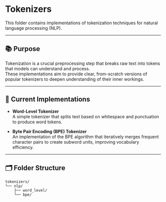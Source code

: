 # Tokenizers

This folder contains implementations of tokenization techniques for natural language processing (NLP).

---

## 📚 Purpose

Tokenization is a crucial preprocessing step that breaks raw text into tokens that models can understand and process.  
These implementations aim to provide clear, from-scratch versions of popular tokenizers to deepen understanding of their inner workings.

---

## 🚀 Current Implementations

- **Word-Level Tokenizer**  
  A simple tokenizer that splits text based on whitespace and punctuation to produce word tokens.

- **Byte Pair Encoding (BPE) Tokenizer**  
  An implementation of the BPE algorithm that iteratively merges frequent character pairs to create subword units, improving vocabulary efficiency.

---

## 🗂️ Folder Structure

```
tokenizers/
└── nlp/
    ├── word_level/
    └── bpe/
```
